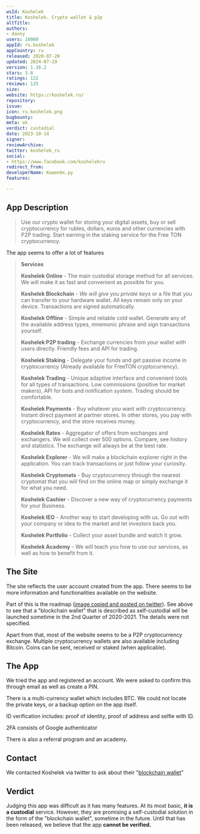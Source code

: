 ```yaml
---
wsId: Koshelek
title: Koshelek. Crypto wallet & p2p
altTitle: 
authors:
- danny
users: 10000
appId: ru.koshelek
appCountry: ru
released: 2020-07-28
updated: 2024-07-19
version: 1.16.2
stars: 3.8
ratings: 122
reviews: 125
size: 
website: https://koshelek.ru/
repository: 
issue: 
icon: ru.koshelek.png
bugbounty: 
meta: ok
verdict: custodial
date: 2023-10-14
signer: 
reviewArchive: 
twitter: koshelek_ru
social:
- https://www.facebook.com/koshelekru
redirect_from: 
developerName: Кошелёк.ру
features: 

---
```


## App Description

> Use our crypto wallet for storing your digital assets, buy or sell cryptocurrency for rubles, dollars, euros and other currencies with P2P trading. Start earning in the staking service for the Free TON cryptocurrency.

The app seems to offer a lot of features

> **Services**
> 
> **Koshelek Online** - The main custodial storage method for all services. We will make it as fast and convenient as possible for you.
>
> **Koshelek Blockchain** - _We will give you private keys_ or a file that you can transfer to your hardware wallet. All keys remain only on your device. Transactions are signed automatically.
>
> **Koshelek Offline** - Simple and reliable cold wallet. Generate any of the available address types, mnemonic phrase and sign transactions yourself.
>
> **Koshelek P2P trading** - Exchange currencies from your wallet with users directly. Friendly fees and API for trading.
>
> **Koshelek Staking** - Delegate your funds and get passive income in cryptocurrency (Already available for FreeTON cryptocurrency).
>
> **Koshelek Trading** - Unique adaptive interface and convenient tools for all types of transactions. Low commissions (positive for market makers), API for bots and notification system. Trading should be comfortable.
>
> **Koshelek Payments** - Buy whatever you want with cryptocurrency. Instant direct payment at partner stores. In other stores, you pay with cryptocurrency, and the store receives money.
>
> **Koshelek Rates** - Aggregator of offers from exchanges and exchangers. We will collect over 500 options. Compare, see history and statistics. The exchange will always be at the best rate.
> 
> **Koshelek Explorer** - We will make a blockchain explorer right in the application. You can track transactions or just follow your curiosity.
>
> **Koshelek Cryptomats** - Buy cryptocurrency through the nearest cryptomat that you will find on the online map or simply exchange it for what you need.
>
> **Koshelek Cashier** - Discover a new way of cryptocurrency payments for your Business.
>
> **Koshelek IEO** - Another way to start developing with us. Go out with your company or idea to the market and let investors back you.
>
> **Koshelek Portfolio** - Collect your asset bundle and watch it grow.
>
> **Koshelek Academy** - We will teach you how to use our services, as well as how to benefit from it.


## The Site

The site reflects the user account created from the app. There seems to be more information and functionalities available on the website.

Part of this is the roadmap ([image copied and posted on twitter](https://twitter.com/BitcoinWalletz/status/1452888402412507139)). See above to see that a "blockchain wallet" that is described as self-custodial will be launched sometime in the 2nd Quarter of 2020-2021. The details were not specified. 

Apart from that, most of the website seems to be a P2P cryptocurrency exchange. Multiple cryptocurrency wallets are also available including Bitcoin. Coins can be sent, received or staked (when applicable). 

## The App

We tried the app and registered an account. We were asked to confirm this through email as well as create a PIN. 

There is a multi-currency wallet which includes BTC. We could not locate the private keys, or a backup option on the app itself. 

ID verification includes: proof of identity, proof of address and selfie with ID.

2FA consists of Google authenticator

There is also a referral program and an academy.

## Contact

We contacted Koshelek via twitter to ask about their "[blockchain wallet](https://twitter.com/BitcoinWalletz/status/1452884341894225922)"

## Verdict

Judging this app was difficult as it has many features. At its most basic, **it is a custodial** service. However, they are promising a self-custodial solution in the form of the "blockchain wallet", sometime in the future. Until that has been released, we believe that the app **cannot be verified.**

